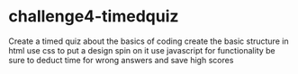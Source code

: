 # challenge4-timedquiz
Create a timed quiz about the basics of coding
create the basic structure in html
use css to put a design spin on it
use javascript for functionality
be sure to deduct time for wrong answers and save high scores

